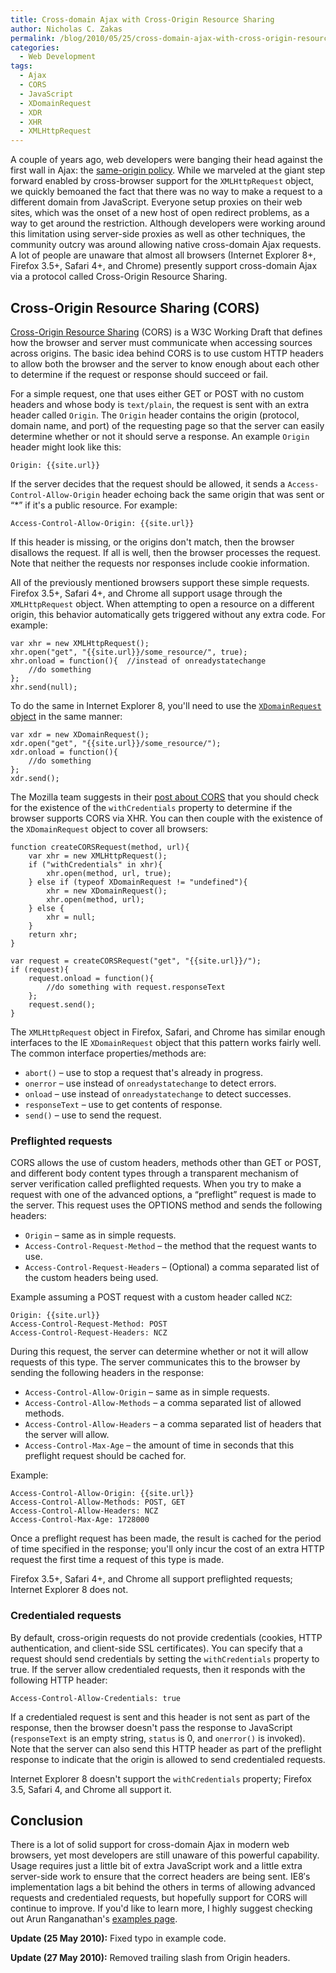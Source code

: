 ```yaml
---
title: Cross-domain Ajax with Cross-Origin Resource Sharing
author: Nicholas C. Zakas
permalink: /blog/2010/05/25/cross-domain-ajax-with-cross-origin-resource-sharing/
categories:
  - Web Development
tags:
  - Ajax
  - CORS
  - JavaScript
  - XDomainRequest
  - XDR
  - XHR
  - XMLHttpRequest
---
```

A couple of years ago, web developers were banging their head against the first wall in Ajax: the [same-origin policy][1]. While we marveled at the giant step forward enabled by cross-browser support for the `XMLHttpRequest` object, we quickly bemoaned the fact that there was no way to make a request to a different domain from JavaScript. Everyone setup proxies on their web sites, which was the onset of a new host of open redirect problems, as a way to get around the restriction. Although developers were working around this limitation using server-side proxies as well as other techniques, the community outcry was around allowing native cross-domain Ajax requests. A lot of people are unaware that almost all browsers (Internet Explorer 8+, Firefox 3.5+, Safari 4+, and Chrome) presently support cross-domain Ajax via a protocol called Cross-Origin Resource Sharing.

## Cross-Origin Resource Sharing (CORS)

[Cross-Origin Resource Sharing][2] (CORS) is a W3C Working Draft that defines how the browser and server must communicate when accessing sources across origins. The basic idea behind CORS is to use custom HTTP headers to allow both the browser and the server to know enough about each other to determine if the request or response should succeed or fail.

For a simple request, one that uses either GET or POST with no custom headers and whose body is `text/plain`, the request is sent with an extra header called `Origin`. The `Origin` header contains the origin (protocol, domain name, and port) of the requesting page so that the server can easily determine whether or not it should serve a response. An example `Origin` header might look like this:

    Origin: {{site.url}}

If the server decides that the request should be allowed, it sends a `Access-Control-Allow-Origin` header echoing back the same origin that was sent or &#8220;*&#8221; if it's a public resource. For example:

    Access-Control-Allow-Origin: {{site.url}}

If this header is missing, or the origins don't match, then the browser disallows the request. If all is well, then the browser processes the request. Note that neither the requests nor responses include cookie information.

All of the previously mentioned browsers support these simple requests. Firefox 3.5+, Safari 4+, and Chrome all support usage through the `XMLHttpRequest` object. When attempting to open a resource on a different origin, this behavior automatically gets triggered without any extra code. For example:

    var xhr = new XMLHttpRequest();
    xhr.open("get", "{{site.url}}/some_resource/", true);
    xhr.onload = function(){  //instead of onreadystatechange
        //do something
    };
    xhr.send(null);

To do the same in Internet Explorer 8, you'll need to use the [`XDomainRequest` object][3] in the same manner:

    var xdr = new XDomainRequest();
    xdr.open("get", "{{site.url}}/some_resource/");
    xdr.onload = function(){
        //do something
    };
    xdr.send();

The Mozilla team suggests in their [post about CORS][4] that you should check for the existence of the `withCredentials` property to determine if the browser supports CORS via XHR. You can then couple with the existence of the `XDomainRequest` object to cover all browsers:

    function createCORSRequest(method, url){
        var xhr = new XMLHttpRequest();
        if ("withCredentials" in xhr){
            xhr.open(method, url, true);
        } else if (typeof XDomainRequest != "undefined"){
            xhr = new XDomainRequest();
            xhr.open(method, url);
        } else {
            xhr = null;
        }
        return xhr;
    }
    
    var request = createCORSRequest("get", "{{site.url}}/");
    if (request){
        request.onload = function(){
            //do something with request.responseText
        };
        request.send();
    }

The `XMLHttpRequest` object in Firefox, Safari, and Chrome has similar enough interfaces to the IE `XDomainRequest` object that this pattern works fairly well. The common interface properties/methods are:

  * `abort()` &#8211; use to stop a request that's already in progress.
  * `onerror` &#8211; use instead of `onreadystatechange` to detect errors.
  * `onload` &#8211; use instead of `onreadystatechange` to detect successes.
  * `responseText` &#8211; use to get contents of response.
  * `send()` &#8211; use to send the request.

### Preflighted requests

CORS allows the use of custom headers, methods other than GET or POST, and different body content types through a transparent mechanism of server verification called preflighted requests. When you try to make a request with one of the advanced options, a &#8220;preflight&#8221; request is made to the server. This request uses the OPTIONS method and sends the following headers:

  * `Origin` &#8211; same as in simple requests.
  * `Access-Control-Request-Method` &#8211; the method that the request wants to use.
  * `Access-Control-Request-Headers` &#8211; (Optional) a comma separated list of the custom headers being used.

Example assuming a POST request with a custom header called `NCZ`:

    Origin: {{site.url}}
    Access-Control-Request-Method: POST
    Access-Control-Request-Headers: NCZ

During this request, the server can determine whether or not it will allow requests of this type. The server communicates this to the browser by sending the following headers in the response:

  * `Access-Control-Allow-Origin` &#8211; same as in simple requests.
  * `Access-Control-Allow-Methods` &#8211; a comma separated list of allowed methods.
  * `Access-Control-Allow-Headers` &#8211; a comma separated list of headers that the server will allow.
  * `Access-Control-Max-Age` &#8211; the amount of time in seconds that this preflight request should be cached for.

Example:

    Access-Control-Allow-Origin: {{site.url}}
    Access-Control-Allow-Methods: POST, GET
    Access-Control-Allow-Headers: NCZ
    Access-Control-Max-Age: 1728000

Once a preflight request has been made, the result is cached for the period of time specified in the response; you'll only incur the cost of an extra HTTP request the first time a request of this type is made.

Firefox 3.5+, Safari 4+, and Chrome all support preflighted requests; Internet Explorer 8 does not.

### Credentialed requests

By default, cross-origin requests do not provide credentials (cookies, HTTP authentication, and client-side SSL certificates). You can specify that a request should send credentials by setting the `withCredentials` property to true. If the server allow credentialed requests, then it responds with the following HTTP header:

    Access-Control-Allow-Credentials: true

If a credentialed request is sent and this header is not sent as part of the response, then the browser doesn't pass the response to JavaScript (`responseText` is an empty string, `status` is 0, and `onerror()` is invoked). Note that the server can also send this HTTP header as part of the preflight response to indicate that the origin is allowed to send credentialed requests.

Internet Explorer 8 doesn't support the `withCredentials` property; Firefox 3.5, Safari 4, and Chrome all support it.

## Conclusion

There is a lot of solid support for cross-domain Ajax in modern web browsers, yet most developers are still unaware of this powerful capability. Usage requires just a little bit of extra JavaScript work and a little extra server-side work to ensure that the correct headers are being sent. IE8&#8242;s implementation lags a bit behind the others in terms of allowing advanced requests and credentialed requests, but hopefully support for CORS will continue to improve. If you'd like to learn more, I highly suggest checking out Arun Ranganathan's [examples page][5].

**Update (25 May 2010):** Fixed typo in example code.

**Update (27 May 2010):** Removed trailing slash from Origin headers.

 [1]: https://developer.mozilla.org/en/Same_origin_policy_for_JavaScript
 [2]: http://www.w3.org/TR/access-control/
 [3]: http://msdn.microsoft.com/en-us/library/cc288060%28VS.85%29.aspx
 [4]: http://hacks.mozilla.org/2009/07/cross-site-xmlhttprequest-with-cors/
 [5]: http://arunranga.com/examples/access-control/
